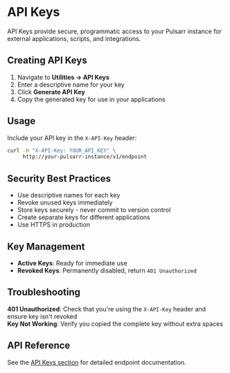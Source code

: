 # API Keys

API Keys provide secure, programmatic access to your Pulsarr instance for external applications, scripts, and integrations.

## Creating API Keys

1. Navigate to **Utilities → API Keys**
2. Enter a descriptive name for your key
3. Click **Generate API Key**
4. Copy the generated key for use in your applications

## Usage

Include your API key in the `X-API-Key` header:

```bash
curl -H "X-API-Key: YOUR_API_KEY" \
     http://your-pulsarr-instance/v1/endpoint
```

## Security Best Practices

- Use descriptive names for each key
- Revoke unused keys immediately
- Store keys securely - never commit to version control
- Create separate keys for different applications
- Use HTTPS in production

## Key Management

- **Active Keys**: Ready for immediate use
- **Revoked Keys**: Permanently disabled, return `401 Unauthorized`

## Troubleshooting

**401 Unauthorized**: Check that you're using the `X-API-Key` header and ensure key isn't revoked  
**Key Not Working**: Verify you copied the complete key without extra spaces

## API Reference

See the [API Keys section](/docs/api/api-keys) for detailed endpoint documentation.